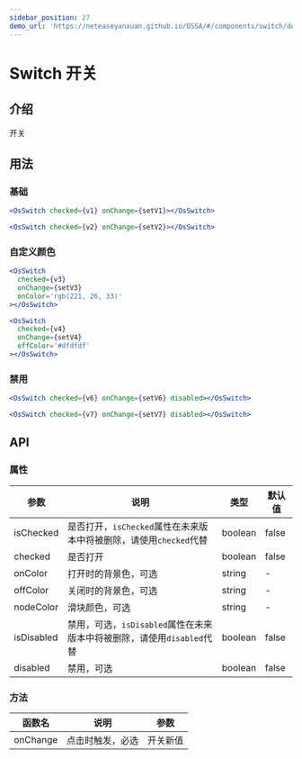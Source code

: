 ```yaml
---
sidebar_position: 27
demo_url: 'https://neteaseyanxuan.github.io/OSSA/#/components/switch/demo/index'
---
```


# Switch 开关

## 介绍
开关

## 用法
### 基础
```jsx
<OsSwitch checked={v1} onChange={setV1}></OsSwitch>

<OsSwitch checked={v2} onChange={setV2}></OsSwitch>
```
### 自定义颜色
```jsx
<OsSwitch
  checked={v3}
  onChange={setV3}
  onColor='rgb(221, 26, 33)'
></OsSwitch>

<OsSwitch
  checked={v4}
  onChange={setV4}
  offColor='#dfdfdf'
></OsSwitch>
```
### 禁用
```jsx
<OsSwitch checked={v6} onChange={setV6} disabled></OsSwitch>

<OsSwitch checked={v7} onChange={setV7} disabled></OsSwitch>
```



## API
### 属性
|参数|说明|类型|默认值|
|------|------|------|------|
|isChecked|是否打开，`isChecked`属性在未来版本中将被删除，请使用`checked`代替|boolean|false|
|checked|是否打开|boolean|false|
|onColor|打开时的背景色，可选|string|-|
|offColor|关闭时的背景色，可选|string|-|
|nodeColor|滑块颜色，可选|string|-|
|isDisabled|禁用，可选，`isDisabled`属性在未来版本中将被删除，请使用`disabled`代替|boolean|false|
|disabled|禁用，可选|boolean|false|


### 方法
|函数名|说明|参数|
|------|------|------|
|onChange|点击时触发，必选|开关新值|

